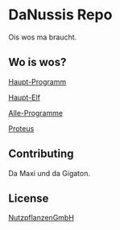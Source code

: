 # DaNussis Repo

Ois wos ma braucht.

## Wo is wos?

[Haupt-Programm](https://github.com/DaNussi/3BHET-DaNussi/blob/main/src/main.c)

[Haupt-Elf](https://github.com/DaNussi/3BHET-DaNussi/blob/main/.pio/build/ATmega2560/firmware.elf)

[Alle-Programme](https://github.com/DaNussi/3BHET-DaNussi/tree/main/src)

[Proteus](https://github.com/DaNussi/3BHET-DaNussi/tree/main/proteus)


## Contributing
Da Maxi und da Gigaton.

## License
[NutzpflanzenGmbH](https://www.youtube.com/watch?v=dQw4w9WgXcQ)
